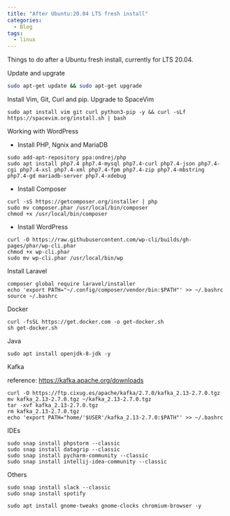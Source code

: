 ```yaml
---
title: "After Ubuntu:20.04 LTS fresh install"
categories:
  - Blog
tags:
  - linux
---
```


Things to do after a Ubuntu fresh install, currently for LTS 20.04.

Update and upgrate

```bash
sudo apt-get update && sudo apt-get upgrade
```

Install Vim, Git, Curl and pip. Upgrade to SpaceVim

```
sudo apt install vim git curl python3-pip -y && curl -sLf https://spacevim.org/install.sh | bash
```

Working with WordPress

 - Install PHP, Ngnix and MariaDB

```
sudo add-apt-repository ppa:ondrej/php
sudo apt install php7.4 php7.4-mysql php7.4-curl php7.4-json php7.4-cgi php7.4-xsl php7.4-xml php7.4-fpm php7.4-zip php7.4-mbstring php7.4-gd mariadb-server php7.4-xdebug
```

 - Install Composer

```
curl -sS https://getcomposer.org/installer | php
sudo mv composer.phar /usr/local/bin/composer
chmod +x /usr/local/bin/composer
```

 - Install WordPress

```
curl -O https://raw.githubusercontent.com/wp-cli/builds/gh-pages/phar/wp-cli.phar
chmod +x wp-cli.phar
sudo mv wp-cli.phar /usr/local/bin/wp
```

Install Laravel

```
composer global require laravel/installer
echo 'export PATH="~/.config/composer/vendor/bin:$PATH"' >> ~/.bashrc
source ~/.bashrc
```

Docker

```
curl -fsSL https://get.docker.com -o get-docker.sh
sh get-docker.sh
```

Java

```
sudo apt install openjdk-8-jdk -y
```

Kafka

reference: https://kafka.apache.org/downloads

```
curl -O https://ftp.cixug.es/apache/kafka/2.7.0/kafka_2.13-2.7.0.tgz
mv kafka_2.13-2.7.0.tgz ~/kafka_2.13-2.7.0.tgz
tar -xvf kafka_2.13-2.7.0.tgz
rm kafka_2.13-2.7.0.tgz
echo 'export PATH="home/'$USER'/kafka_2.13-2.7.0:$PATH"' >> ~/.bashrc
```

IDEs

```
sudo snap install phpstorm --classic
sudo snap install datagrip --classic
sudo snap install pycharm-community --classic
sudo snap install intellij-idea-community --classic
```

Others

```
sudo snap install slack --classic
sudo snap install spotify
```

```
sudo apt install gnome-tweaks gnome-clocks chromium-browser -y
```

